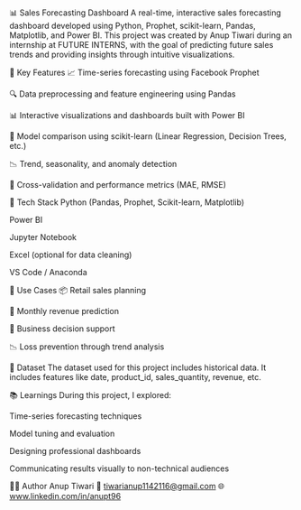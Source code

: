 📊 Sales Forecasting Dashboard
A real-time, interactive sales forecasting dashboard developed using Python, Prophet, scikit-learn, Pandas, Matplotlib, and Power BI.
This project was created by Anup Tiwari during an internship at FUTURE INTERNS, with the goal of predicting future sales trends and providing insights through intuitive visualizations.

🧠 Key Features
📈 Time-series forecasting using Facebook Prophet

🔍 Data preprocessing and feature engineering using Pandas

📊 Interactive visualizations and dashboards built with Power BI

📂 Model comparison using scikit-learn (Linear Regression, Decision Trees, etc.)

📉 Trend, seasonality, and anomaly detection

🧪 Cross-validation and performance metrics (MAE, RMSE)

🧪 Tech Stack
Python (Pandas, Prophet, Scikit-learn, Matplotlib)

Power BI

Jupyter Notebook

Excel (optional for data cleaning)

VS Code / Anaconda

📌 Use Cases
📦 Retail sales planning

🧾 Monthly revenue prediction

🎯 Business decision support

📉 Loss prevention through trend analysis

📍 Dataset
The dataset used for this project includes historical data.
It includes features like date, product_id, sales_quantity, revenue, etc.

📚 Learnings
During this project, I explored:

Time-series forecasting techniques

Model tuning and evaluation

Designing professional dashboards

Communicating results visually to non-technical audiences

👨‍💻 Author
Anup Tiwari
📧 tiwarianup1142116@gmail.com
🌐 www.linkedin.com/in/anupt96
